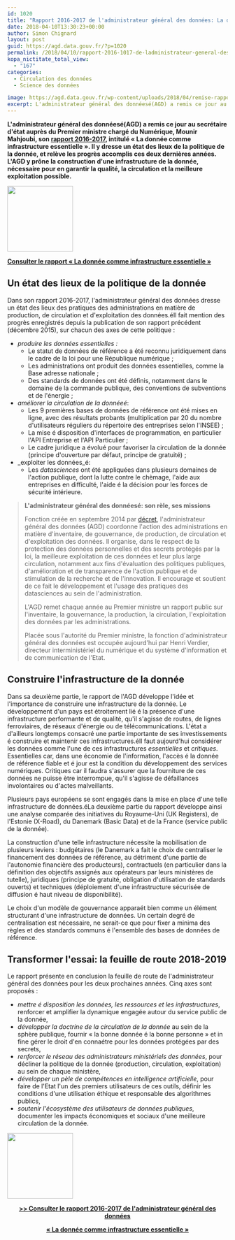 ```yaml
---
id: 1020
title: "Rapport 2016-2017 de l'administrateur général des données: La donnée comme infrastructure essentielle"
date: 2018-04-10T13:30:23+00:00
author: Simon Chignard
layout: post
guid: https://agd.data.gouv.fr/?p=1020
permalink: /2018/04/10/rapport-2016-1017-de-ladministrateur-general-des-donnees-la-donnee-comme-infrastructure-essentielle/
kopa_nictitate_total_view:
  - "167"
categories:
  - Circulation des données
  - Science des données

image: https://agd.data.gouv.fr/wp-content/uploads/2018/04/remise-rapport-4.png
excerpt: L'administrateur général des donnéesé(AGD) a remis ce jour au secrétaire d'état auprès du Premier ministre chargé du Numérique, Mounir Mahjoubi, son rapport 2016-2017, intitulé « La donnée comme infrastructure essentielle ». Il y dresse un état des lieux de la politique de la donnée, et relève les progrès accomplis ces deux dernières années. L'AGD y prône la construction d'une infrastructure de la donnée, nécessaire pour en garantir la qualité, la circulation et la meilleure exploitation possible.
---
```


**L'administrateur général des donnéesé(AGD) a remis ce jour au secrétaire d'état auprès du Premier ministre chargé du Numérique, Mounir Mahjoubi, son [rapport 2016-2017](https://www.etalab.gouv.fr/wp-content/uploads/2018/04/RapportAGD_2016-2017_web.pdf), intitulé « La donnée comme infrastructure essentielle ». Il y dresse un état des lieux de la politique de la donnée, et relève les progrès accomplis ces deux dernières années. L'AGD y prône la construction d'une infrastructure de la donnée, nécessaire pour en garantir la qualité, la circulation et la meilleure exploitation possible.**

[<img class="size-thumbnail wp-image-1028 aligncenter" src="https://agd.data.gouv.fr/wp-content/uploads/2018/04/couv-rapport-agd-20162017-150x150.png" alt="" width="150" height="150" srcset="https://agd.data.gouv.fr/wp-content/uploads/2018/04/couv-rapport-agd-20162017-150x150.png 150w, https://agd.data.gouv.fr/wp-content/uploads/2018/04/couv-rapport-agd-20162017-80x80.png 80w, https://agd.data.gouv.fr/wp-content/uploads/2018/04/couv-rapport-agd-20162017-118x118.png 118w, https://agd.data.gouv.fr/wp-content/uploads/2018/04/couv-rapport-agd-20162017-239x239.png 239w, https://agd.data.gouv.fr/wp-content/uploads/2018/04/couv-rapport-agd-20162017-32x32.png 32w, https://agd.data.gouv.fr/wp-content/uploads/2018/04/couv-rapport-agd-20162017-50x50.png 50w, https://agd.data.gouv.fr/wp-content/uploads/2018/04/couv-rapport-agd-20162017-64x64.png 64w, https://agd.data.gouv.fr/wp-content/uploads/2018/04/couv-rapport-agd-20162017-96x96.png 96w, https://agd.data.gouv.fr/wp-content/uploads/2018/04/couv-rapport-agd-20162017-128x128.png 128w" sizes="(max-width: 150px) 100vw, 150px" />](https://agd.data.gouv.fr/wp-content/uploads/2018/04/couv-rapport-agd-20162017.png)

**[Consulter le rapport « La donnée comme infrastructure essentielle »](https://www.etalab.gouv.fr/wp-content/uploads/2018/04/RapportAGD_2016-2017_web.pdf)**


## Un état des lieux de la politique de la donnée

Dans son rapport 2016-2017, l'administrateur général des données dresse un état des lieux des pratiques des administrations en matière de production, de circulation et d'exploitation des données.éIl fait mention des progrès enregistrés depuis la publication de son rapport précédent (décembre 2015), sur chacun des axes de cette politique :

  * _produire les données essentielles :_ 
      * Le statut de données de référence a été reconnu juridiquement dans le cadre de la loi pour une République numérique ;
      * Les administrations ont produit des données essentielles, comme la Base adresse nationale ;
      * Des standards de données ont été définis, notamment dans le domaine de la commande publique, des conventions de subventions et de l'énergie ;
  * _améliorer la circulation de la donnéeé_: 
      * Les 9 premières bases de données de référence ont été mises en ligne, avec des résultats probants (multiplication par 20 du nombre d'utilisateurs réguliers du répertoire des entreprises selon l'INSEE) ;
      * La mise é disposition d'interfaces de programmation, en particulier l'API Entreprise et l'API Particulier ;
      * Le cadre juridique a évolué pour favoriser la circulation de la donnée (principe d'ouverture par défaut, principe de gratuité) ;
  * _exploiter les données_é: 
      * Les _datasciences_ ont été appliquées dans plusieurs domaines de l'action publique, dont la lutte contre le chèmage, l'aide aux entreprises en difficulté, l'aide é la décision pour les forces de sécurité intérieure.

> **L'administrateur général des donnéesé: son rèle, ses missions**
> 
> Fonction créée en septembre 2014 par [décret](https://www.legifrance.gouv.fr/affichTexte.do?cidTexte=JORFTEXT000029463482&categorieLien=id), l'administrateur général des données (AGD) coordonne l'action des administrations en matière d'inventaire, de gouvernance, de production, de circulation et d'exploitation des données. Il organise, dans le respect de la protection des données personnelles et des secrets protégés par la loi, la meilleure exploitation de ces données et leur plus large circulation, notamment aux fins d'évaluation des politiques publiques, d'amélioration et de transparence de l'action publique et de stimulation de la recherche et de l'innovation. Il encourage et soutient de ce fait le développement et l'usage des pratiques des datasciences au sein de l'administration.
> 
> L'AGD remet chaque année au Premier ministre un rapport public sur l'inventaire, la gouvernance, la production, la circulation, l'exploitation des données par les administrations.
> 
> Placée sous l'autorité du Premier ministre, la fonction d'administrateur général des données est occupée aujourd'hui par Henri Verdier, directeur interministériel du numérique et du système d'information et de communication de l'Etat.

## Construire l'infrastructure de la donnée

Dans sa deuxième partie, le rapport de l'AGD développe l'idée et l'importance de construire une infrastructure de la donnée. Le développement d'un pays est étroitement lié é la présence d'une infrastructure performante et de qualité, qu'il s'agisse de routes, de lignes ferroviaires, de réseaux d'énergie ou de télécommunications. L'état a d'ailleurs longtemps consacré une partie importante de ses investissements é construire et maintenir ces infrastructures.é<span style="font-weight: 400;">Il faut aujourd'hui considérer les données comme l'une de ces i</span>nfrastructures _essentielles_ et _critiques_<span style="font-weight: 400;">. Essentielles car, dans une économie de l'information, l'accès é la donnée de référence fiable et é jour est la </span>condition du développement <span style="font-weight: 400;">des services numériques. Critiques car il faudra s'assurer que la fourniture de ces données ne puisse ètre interrompue, qu'il s'agisse de défaillances involontaires ou d'actes malveillants.</span>

Plusieurs pays européens se sont engagés dans la mise en place d'une telle infrastructure de données.éLa deuxième partie du rapport développe ainsi une analyse comparée des initiatives du Royaume-Uni (UK Registers), de l'Estonie (X-Road), du Danemark (Basic Data) et de la France (service public de la donnée).

La construction d'une telle infrastructure nécessite la mobilisation de plusieurs leviers : budgétaires (le Danemark a fait le choix de centraliser le financement des données de référence, au détriment d'une partie de l'autonomie financière des producteurs), contractuels (en particulier dans la définition des objectifs assignés aux opérateurs par leurs ministères de tutelle), juridiques (principe de gratuité, obligation d'utilisation de standards ouverts) et techniques (déploiement d'une infrastructure sécurisée de diffusion é haut niveau de disponibilité).

Le choix d'un modèle de gouvernance apparaét bien comme un élément structurant d'une infrastructure de données. Un certain degré de centralisation est nécessaire, ne serait-ce que pour fixer a minima des règles et des standards communs é l'ensemble des bases de données de référence.

## Transformer l'essai: la feuille de route 2018-2019

Le rapport présente en conclusion la feuille de route de l'administrateur général des données pour les deux prochaines années. Cinq axes sont proposés :

  * _mettre é disposition les données, les ressources et les infrastructures_, renforcer et amplifier la dynamique engagée autour du service public de la donnée,
  * _développer la doctrine de la circulation de la donnée_ au sein de la sphère publique, fournir « la bonne donnée é la bonne personne » et in fine gérer le droit d'en connaétre pour les données protégées par des secrets,
  * _renforcer le réseau des administrateurs ministériels des données_, pour décliner la politique de la donnée (production, circulation, exploitation) au sein de chaque ministère,
  * _développer un pèle de compétences en intelligence artificielle_, pour faire de l'Etat l'un des premiers utilisateurs de ces outils, définir les conditions d'une utilisation éthique et responsable des algorithmes publics,
  * _soutenir l'écosystème des utilisateurs de données publiques_, documenter les impacts économiques et sociaux d'une meilleure circulation de la donnée.

[<img class="size-thumbnail wp-image-1028 aligncenter" src="https://agd.data.gouv.fr/wp-content/uploads/2018/04/couv-rapport-agd-20162017-150x150.png" alt="" width="150" height="150" srcset="https://agd.data.gouv.fr/wp-content/uploads/2018/04/couv-rapport-agd-20162017-150x150.png 150w, https://agd.data.gouv.fr/wp-content/uploads/2018/04/couv-rapport-agd-20162017-80x80.png 80w, https://agd.data.gouv.fr/wp-content/uploads/2018/04/couv-rapport-agd-20162017-118x118.png 118w, https://agd.data.gouv.fr/wp-content/uploads/2018/04/couv-rapport-agd-20162017-239x239.png 239w, https://agd.data.gouv.fr/wp-content/uploads/2018/04/couv-rapport-agd-20162017-32x32.png 32w, https://agd.data.gouv.fr/wp-content/uploads/2018/04/couv-rapport-agd-20162017-50x50.png 50w, https://agd.data.gouv.fr/wp-content/uploads/2018/04/couv-rapport-agd-20162017-64x64.png 64w, https://agd.data.gouv.fr/wp-content/uploads/2018/04/couv-rapport-agd-20162017-96x96.png 96w, https://agd.data.gouv.fr/wp-content/uploads/2018/04/couv-rapport-agd-20162017-128x128.png 128w" sizes="(max-width: 150px) 100vw, 150px" />](https://agd.data.gouv.fr/wp-content/uploads/2018/04/couv-rapport-agd-20162017.png)

<p style="text-align: center;">
  <strong><a href="https://www.etalab.gouv.fr/wp-content/uploads/2018/04/RapportAGD_2016-2017_web.pdf">>> Consulter le rapport 2016-2017 de l'administrateur général des données</a></strong>
</p>

<p style="text-align: center;">
  <strong><a href="https://www.etalab.gouv.fr/wp-content/uploads/2018/04/RapportAGD_2016-2017_web.pdf">« </a></strong><strong><a href="https://www.etalab.gouv.fr/wp-content/uploads/2018/04/RapportAGD_2016-2017_web.pdf">La donnée comme infrastructure essentielle »</a></strong>
</p>
